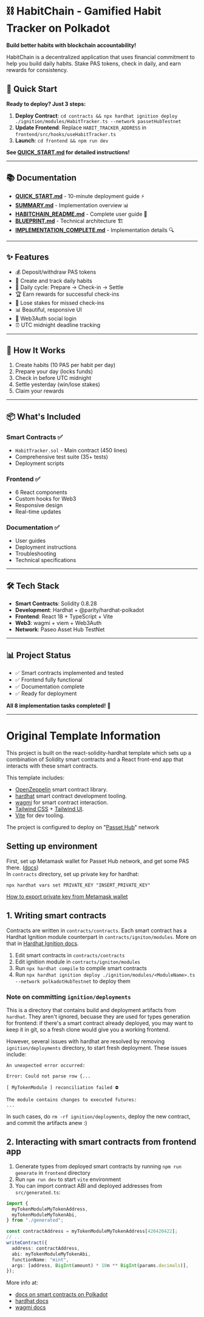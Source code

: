 # ⛓️ HabitChain - Gamified Habit Tracker on Polkadot

**Build better habits with blockchain accountability!**

HabitChain is a decentralized application that uses financial commitment to help you build daily habits. Stake PAS tokens, check in daily, and earn rewards for consistency.

## 🚀 Quick Start

**Ready to deploy? Just 3 steps:**

1. **Deploy Contract**: `cd contracts && npx hardhat ignition deploy ./ignition/modules/HabitTracker.ts --network passetHubTestnet`
2. **Update Frontend**: Replace `HABIT_TRACKER_ADDRESS` in `frontend/src/hooks/useHabitTracker.ts`
3. **Launch**: `cd frontend && npm run dev`

**See [QUICK_START.md](QUICK_START.md) for detailed instructions!**

---

## 📚 Documentation

- **[QUICK_START.md](QUICK_START.md)** - 10-minute deployment guide ⚡
- **[SUMMARY.md](SUMMARY.md)** - Implementation overview 📊
- **[HABITCHAIN_README.md](HABITCHAIN_README.md)** - Complete user guide 📖
- **[BLUEPRINT.md](BLUEPRINT.md)** - Technical architecture 🏗️
- **[IMPLEMENTATION_COMPLETE.md](IMPLEMENTATION_COMPLETE.md)** - Implementation details 🔍

---

## ✨ Features

- 💰 Deposit/withdraw PAS tokens
- 📝 Create and track daily habits
- 🚀 Daily cycle: Prepare → Check-in → Settle
- 🏆 Earn rewards for successful check-ins
- 💸 Lose stakes for missed check-ins
- 📊 Beautiful, responsive UI
- 🔐 Web3Auth social login
- ⏰ UTC midnight deadline tracking

---

## 🎯 How It Works

1. Create habits (10 PAS per habit per day)
2. Prepare your day (locks funds)
3. Check in before UTC midnight
4. Settle yesterday (win/lose stakes)
5. Claim your rewards

---

## 📦 What's Included

### Smart Contracts ✅
- `HabitTracker.sol` - Main contract (450 lines)
- Comprehensive test suite (35+ tests)
- Deployment scripts

### Frontend ✅
- 6 React components
- Custom hooks for Web3
- Responsive design
- Real-time updates

### Documentation ✅
- User guides
- Deployment instructions
- Troubleshooting
- Technical specifications

---

## 🛠️ Tech Stack

- **Smart Contracts**: Solidity 0.8.28
- **Development**: Hardhat + @parity/hardhat-polkadot
- **Frontend**: React 18 + TypeScript + Vite
- **Web3**: wagmi + viem + Web3Auth
- **Network**: Paseo Asset Hub TestNet

---

## 📊 Project Status

- ✅ Smart contracts implemented and tested
- ✅ Frontend fully functional
- ✅ Documentation complete
- ✅ Ready for deployment

**All 8 implementation tasks completed!** 🎉

---

# Original Template Information

This project is built on the react-solidity-hardhat template which sets up a combination of Solidity smart contracts and a React front-end app that interacts with these smart contracts.

This template includes:

- [OpenZeppelin](https://docs.openzeppelin.com/contracts/5.x/) smart contract library.
- [hardhat](https://hardhat.org/) smart contract development tooling.
- [wagmi](https://wagmi.sh/) for smart contract interaction.
- [Tailwind CSS](https://tailwindcss.com) + [Tailwind UI](https://tailwindui.com/).
- [Vite](https://vite.dev/) for dev tooling.

The project is configured to deploy on "[Passet Hub](https://polkadot.js.org/apps/?rpc=wss%3A%2F%2Fpasset-hub-paseo.ibp.network#/accounts)" network

## Setting up environment

First, set up Metamask wallet for Passet Hub network, and get some PAS there. ([docs](https://docs.polkadot.com/develop/smart-contracts/wallets/))  
In `contracts` directory, set up private key for hardhat:

```
npx hardhat vars set PRIVATE_KEY "INSERT_PRIVATE_KEY"
```

[How to export private key from Metamask wallet](https://support.metamask.io/configure/accounts/how-to-export-an-accounts-private-key/)

## 1. Writing smart contracts

Contracts are written in `contracts/contracts`. Each smart contract has a Hardhat Ignition module counterpart in `contracts/igniton/modules`. More on that in [Hardhat Ignition docs](https://hardhat.org/ignition/docs/getting-started#overview).

1. Edit smart contracts in `contracts/contracts`
2. Edit ignition module in `contracts/igniton/modules`
3. Run `npx hardhat compile` to compile smart contracts
4. Run `npx hardhat ignition deploy ./ignition/modules/<ModuleName>.ts --network polkadotHubTestnet` to deploy them

### Note on committing `ignition/deployments`

This is a directory that contains build and deployment artifacts from `hardhat`.
They aren't ignored, becuase they are used for types generation for frontend: if there's a smart contract already deployed, you may want to keep it in git, so a fresh clone would give you a working frontend.

However, several issues with hardhat are resolved by removing `ignition/deployments` directory, to start fresh deployment. These issues include:

```
An unexpected error occurred:

Error: Could not parse row {...
```

```
[ MyTokenModule ] reconciliation failed ⛔

The module contains changes to executed futures:
...
```

In such cases, do `rm -rf ignition/deployments`, deploy the new contract, and commit the artifacts anew :)

## 2. Interacting with smart contracts from frontend app

1. Generate types from deployed smart contracts by running `npm run generate` in `frontend` directory
2. Run `npm run dev` to start `vite` environment
3. You can import contract ABI and deployed addresses from `src/generated.ts`:

```ts
import {
  myTokenModuleMyTokenAddress,
  myTokenModuleMyTokenAbi,
} from "./generated";

const contractAddress = myTokenModuleMyTokenAddress[420420422];
// ...
writeContract({
  address: contractAddress,
  abi: myTokenModuleMyTokenAbi,
  functionName: "mint",
  args: [address, BigInt(amount) * 10n ** BigInt(params.decimals)],
});
```

More info at:

- [docs on smart contracts on Polkadot](https://docs.polkadot.com/develop/smart-contracts/)
- [hardhat docs](https://hardhat.org/docs)
- [wagmi docs](https://wagmi.sh/react/getting-started)
